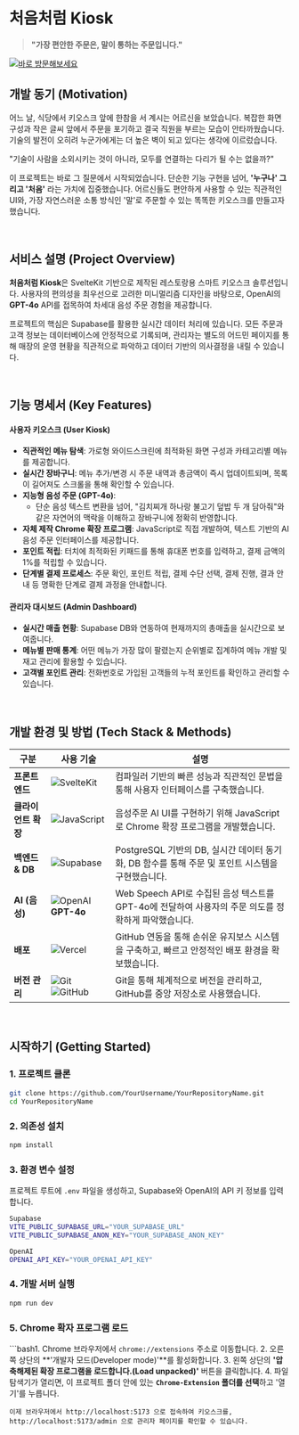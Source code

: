 # **처음처럼 Kiosk**

> **"가장 편안한 주문은, 말이 통하는 주문입니다."**

[![바로 방문해보세요](https://img.shields.io/badge/Live_Demo-Visit_Now-blue?style=for-the-badge&logo=vercel)](https://hkt-rho.vercel.app)

##  개발 동기 (Motivation)

어느 날, 식당에서 키오스크 앞에 한참을 서 계시는 어르신을 보았습니다. 복잡한 화면 구성과 작은 글씨 앞에서 주문을 포기하고 결국 직원을 부르는 모습이 안타까웠습니다. 기술의 발전이 오히려 누군가에게는 더 높은 벽이 되고 있다는 생각에 이르렀습니다.

"기술이 사람을 소외시키는 것이 아니라, 모두를 연결하는 다리가 될 수는 없을까?"

이 프로젝트는 바로 그 질문에서 시작되었습니다. 단순한 기능 구현을 넘어, **'누구나' 그리고 '처음'** 라는 가치에 집중했습니다. 어르신들도 편안하게 사용할 수 있는 직관적인 UI와, 가장 자연스러운 소통 방식인 '말'로 주문할 수 있는 똑똑한 키오스크를 만들고자 했습니다.

<br>

##  서비스 설명 (Project Overview)

**처음처럼 Kiosk**은 SvelteKit 기반으로 제작된 레스토랑용 스마트 키오스크 솔루션입니다. 사용자의 편의성을 최우선으로 고려한 미니멀리즘 디자인을 바탕으로, OpenAI의 **GPT-4o** API를 접목하여 차세대 음성 주문 경험을 제공합니다.

프로젝트의 핵심은 Supabase를 활용한 실시간 데이터 처리에 있습니다. 모든 주문과 고객 정보는 데이터베이스에 안정적으로 기록되며, 관리자는 별도의 어드민 페이지를 통해 매장의 운영 현황을 직관적으로 파악하고 데이터 기반의 의사결정을 내릴 수 있습니다.

<br>

##  기능 명세서 (Key Features)

####  사용자 키오스크 (User Kiosk)
-   **직관적인 메뉴 탐색**: 가로형 와이드스크린에 최적화된 화면 구성과 카테고리별 메뉴를 제공합니다.
-   **실시간 장바구니**: 메뉴 추가/변경 시 주문 내역과 총금액이 즉시 업데이트되며, 목록이 길어져도 스크롤을 통해 확인할 수 있습니다.
-   **지능형 음성 주문 (GPT-4o)**:
    -   단순 음성 텍스트 변환을 넘어, "김치찌개 하나랑 불고기 덮밥 두 개 담아줘"와 같은 자연어의 맥락을 이해하고 장바구니에 정확히 반영합니다.
-   **자체 제작 Chrome 확장 프로그램**: JavaScript로 직접 개발하여, 텍스트 기반의 AI 음성 주문 인터페이스를 제공합니다.
-   **포인트 적립**: 터치에 최적화된 키패드를 통해 휴대폰 번호를 입력하고, 결제 금액의 1%를 적립할 수 있습니다.
-   **단계별 결제 프로세스**: 주문 확인, 포인트 적립, 결제 수단 선택, 결제 진행, 결과 안내 등 명확한 단계로 결제 과정을 안내합니다.

####  관리자 대시보드 (Admin Dashboard)
-   **실시간 매출 현황**: Supabase DB와 연동하여 현재까지의 총매출을 실시간으로 보여줍니다.
-   **메뉴별 판매 통계**: 어떤 메뉴가 가장 많이 팔렸는지 순위별로 집계하여 메뉴 개발 및 재고 관리에 활용할 수 있습니다.
-   **고객별 포인트 관리**: 전화번호로 가입된 고객들의 누적 포인트를 확인하고 관리할 수 있습니다.

<br>

##  개발 환경 및 방법 (Tech Stack & Methods)

| 구분          | 사용 기술                                                                                                                              | 설명                                                                                                |
| ------------- | -------------------------------------------------------------------------------------------------------------------------------------- | --------------------------------------------------------------------------------------------------- |
| **프론트엔드**  | ![SvelteKit](https://img.shields.io/badge/SvelteKit-FF3E00?logo=svelte&logoColor=fff)                                                  | 컴파일러 기반의 빠른 성능과 직관적인 문법을 통해 사용자 인터페이스를 구축했습니다.                  |
| **클라이언트 확장** | ![JavaScript](https://img.shields.io/badge/JavaScript-F7DF1E?logo=javascript&logoColor=black) | 음성주문 AI UI를 구현하기 위해 JavaScript로 Chrome 확장 프로그램을 개발했습니다. |
| **백엔드 & DB** | ![Supabase](https://img.shields.io/badge/Supabase-3ECF8E?logo=supabase&logoColor=fff)                                                  | PostgreSQL 기반의 DB, 실시간 데이터 동기화, DB 함수를 통해 주문 및 포인트 시스템을 구현했습니다.    |
| **AI (음성)** | ![OpenAI](https://img.shields.io/badge/OpenAI-412991?logo=openai&logoColor=white) **GPT-4o**                                            | Web Speech API로 수집된 음성 텍스트를 GPT-4o에 전달하여 사용자의 주문 의도를 정확하게 파악했습니다. |
| **배포**        | ![Vercel](https://img.shields.io/badge/Vercel-000?logo=vercel&logoColor=fff)                                                           | GitHub 연동을 통해 손쉬운 유지보스 시스템을 구축하고, 빠르고 안정적인 배포 환경을 확보했습니다.          |
| **버전 관리**   | ![Git](https://img.shields.io/badge/Git-F05032?logo=git&logoColor=fff) ![GitHub](https://img.shields.io/badge/GitHub-181717?logo=github&logoColor=fff) | Git을 통해 체계적으로 버전을 관리하고, GitHub를 중앙 저장소로 사용했습니다.                    |

<br>

##  시작하기 (Getting Started)

### 1. 프로젝트 클론
```bash
git clone https://github.com/YourUsername/YourRepositoryName.git
cd YourRepositoryName
```

### 2. 의존성 설치

```Bash
npm install
```


### 3. 환경 변수 설정
 프로젝트 루트에 `.env` 파일을 생성하고, Supabase와 OpenAI의 API 키 정보를 입력합니다.
```bash
Supabase
VITE_PUBLIC_SUPABASE_URL="YOUR_SUPABASE_URL"
VITE_PUBLIC_SUPABASE_ANON_KEY="YOUR_SUPABASE_ANON_KEY"

OpenAI
OPENAI_API_KEY="YOUR_OPENAI_API_KEY"
```

### 4. 개발 서버 실행
```bash
npm run dev
```

### 5. Chrome 확자 프로그램 로드
```bash1.  Chrome 브라우저에서 `chrome://extensions` 주소로 이동합니다.
2.  오른쪽 상단의 **'개발자 모드(Developer mode)'**를 활성화합니다.
3.  왼쪽 상단의 **'압축해제된 확장 프로그램을 로드합니다.(Load unpacked)'** 버튼을 클릭합니다.
4.  파일 탐색기가 열리면, 이 프로젝트 폴더 안에 있는 **`Chrome-Extension` 폴더를 선택**하고 '열기'를 누릅니다.

```
이제 브라우저에서 http://localhost:5173 으로 접속하여 키오스크를, http://localhost:5173/admin 으로 관리자 페이지를 확인할 수 있습니다.